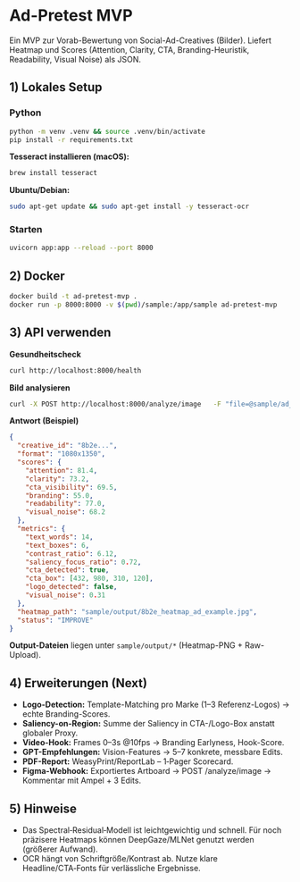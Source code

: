 # Ad-Pretest MVP

Ein MVP zur Vorab-Bewertung von Social-Ad-Creatives (Bilder). Liefert Heatmap und Scores (Attention, Clarity, CTA, Branding-Heuristik, Readability, Visual Noise) als JSON.

## 1) Lokales Setup

### Python
```bash
python -m venv .venv && source .venv/bin/activate
pip install -r requirements.txt
```

**Tesseract installieren (macOS):**
```bash
brew install tesseract
```

**Ubuntu/Debian:**
```bash
sudo apt-get update && sudo apt-get install -y tesseract-ocr
```

### Starten
```bash
uvicorn app:app --reload --port 8000
```

## 2) Docker
```bash
docker build -t ad-pretest-mvp .
docker run -p 8000:8000 -v $(pwd)/sample:/app/sample ad-pretest-mvp
```

## 3) API verwenden

**Gesundheitscheck**
```bash
curl http://localhost:8000/health
```

**Bild analysieren**
```bash
curl -X POST http://localhost:8000/analyze/image   -F "file=@sample/ad_example.jpg"   -F "placement=feed"
```

**Antwort (Beispiel)**
```json
{
  "creative_id": "8b2e...",
  "format": "1080x1350",
  "scores": {
    "attention": 81.4,
    "clarity": 73.2,
    "cta_visibility": 69.5,
    "branding": 55.0,
    "readability": 77.0,
    "visual_noise": 68.2
  },
  "metrics": {
    "text_words": 14,
    "text_boxes": 6,
    "contrast_ratio": 6.12,
    "saliency_focus_ratio": 0.72,
    "cta_detected": true,
    "cta_box": [432, 980, 310, 120],
    "logo_detected": false,
    "visual_noise": 0.31
  },
  "heatmap_path": "sample/output/8b2e_heatmap_ad_example.jpg",
  "status": "IMPROVE"
}
```

**Output-Dateien** liegen unter `sample/output/*` (Heatmap-PNG + Raw-Upload).

## 4) Erweiterungen (Next)
- **Logo-Detection:** Template-Matching pro Marke (1–3 Referenz-Logos) → echte Branding-Scores.
- **Saliency-on-Region:** Summe der Saliency in CTA-/Logo-Box anstatt globaler Proxy.
- **Video-Hook:** Frames 0–3s @10fps → Branding Earlyness, Hook-Score.
- **GPT-Empfehlungen:** Vision-Features → 5–7 konkrete, messbare Edits.
- **PDF-Report:** WeasyPrint/ReportLab – 1‑Pager Scorecard.
- **Figma-Webhook:** Exportiertes Artboard → POST /analyze/image → Kommentar mit Ampel + 3 Edits.

## 5) Hinweise
- Das Spectral‑Residual‑Modell ist leichtgewichtig und schnell. Für noch präzisere Heatmaps können DeepGaze/MLNet genutzt werden (größerer Aufwand).
- OCR hängt von Schriftgröße/Kontrast ab. Nutze klare Headline/CTA‑Fonts für verlässliche Ergebnisse.

